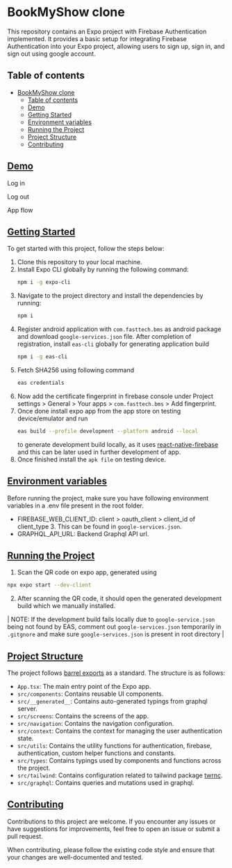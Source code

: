 # BookMyShow clone

This repository contains an Expo project with Firebase Authentication implemented. It provides a basic setup for integrating Firebase Authentication into your Expo project, allowing users to sign up, sign in, and sign out using google account.

## Table of contents

- [BookMyShow clone](#bookmyshow-clone)
  - [Table of contents](#table-of-contents)
  - [Demo](#demo)
  - [Getting Started](#getting-started)
  - [Environment variables](#environment-variables)
  - [Running the Project](#running-the-project)
  - [Project Structure](#project-structure)
  - [Contributing](#contributing)

## [Demo](#demo)

Log in
[](https://github.com/nimish-kumar/bookmyshow-clone/blob/main/demo/signin.gif)

Log out
[](https://github.com/nimish-kumar/bookmyshow-clone/blob/main/demo/logout.gif)

App flow
[](https://github.com/nimish-kumar/bookmyshow-clone/blob/main/demo/appflow.gif)



## [Getting Started](#getting-started)

To get started with this project, follow the steps below:

1. Clone this repository to your local machine.
2. Install Expo CLI globally by running the following command:
   ```bash
   npm i -g expo-cli
   ```
3. Navigate to the project directory and install the dependencies by running:
   ```bash
   npm i
   ```
4. Register android application with `com.fasttech.bms` as android package and download `google-services.json` file. After completion of registration, install `eas-cli` globally for generating application build
   ```bash
   npm i -g eas-cli
   ```
5. Fetch SHA256 using following command
   ```bash
   eas credentials
   ```
6. Now add the certificate fingerprint in firebase console under Project settings > General > Your apps > `com.fasttech.bms` > Add fingerprint.
7. Once done install expo app from the app store on testing device/emulator and run
   ```bash
   eas build --profile development --platform android --local
   ```
   to generate development build locally, as it uses [react-native-firebase](https://rnfirebase.io/) and this can be later used in further development of app.
8. Once finished install the `apk file` on testing device.

## [Environment variables](#environment-variables)

Before running the project, make sure you have following environment variables in a .env file present in the root folder.

- FIREBASE_WEB_CLIENT_ID: client > oauth_client > client_id of client_type 3. This can be found in `google-services.json`.
- GRAPHQL_API_URL: Backend Graphql API url.

## [Running the Project](#running-the-project)

1.  Scan the QR code on expo app, generated using

```bash
npx expo start --dev-client
```

2. After scanning the QR code, it should open the generated development build which we manually installed.

| NOTE: If the development build fails locally due to `google-service.json` being not found by EAS, comment out `google-services.json` temporarily in `.gitgnore` and make sure `google-services.json` is present in root directory |

## [Project Structure](#project-structure)

The project follows [barrel exports](https://basarat.gitbook.io/typescript/main-1/barrel) as a standard. The structure is as follows:

- `App.tsx`: The main entry point of the Expo app.
- `src/components`: Contains reusable UI components.
- `src/__generated__`: Contains auto-generated typings from graphql server.
- `src/screens`: Contains the screens of the app.
- `src/navigation`: Contains the navigation configuration.
- `src/context`: Contains the context for managing the user authentication state.
- `src/utils`: Contains the utility functions for authentication, firebase, authentication, custom helper functions and constants.
- `src/types`: Contains typings used by components and functions across the project.
- `src/tailwind`: Contains configuration related to tailwind package [twrnc](https://www.npmjs.com/package/twrnc).
- `src/graphql`: Contains queries and mutations used in graphql.

## [Contributing](#contributing)

Contributions to this project are welcome. If you encounter any issues or have suggestions for improvements, feel free to open an issue or submit a pull request.

When contributing, please follow the existing code style and ensure that your changes are well-documented and tested.
